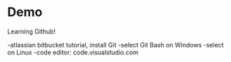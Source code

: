 # Demo 


Learning Github!

-atlassian bitbucket tutorial, install Git
-select Git Bash on Windows
-select on Linux
-code editor: code.visualstudio.com
